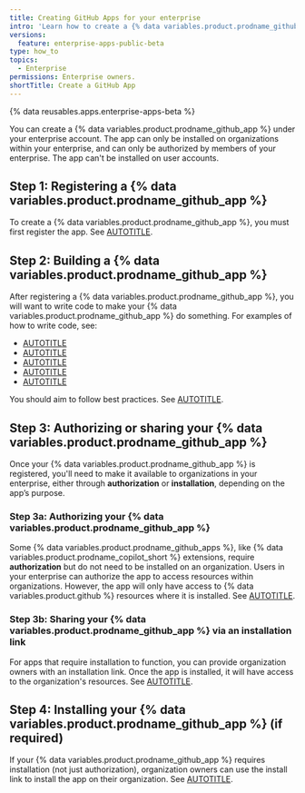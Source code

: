 ```yaml
---
title: Creating GitHub Apps for your enterprise
intro: 'Learn how to create a {% data variables.product.prodname_github_app %} for organizations within your enterprise.'
versions:
  feature: enterprise-apps-public-beta
type: how_to
topics:
  - Enterprise
permissions: Enterprise owners.
shortTitle: Create a GitHub App
---
```


{% data reusables.apps.enterprise-apps-beta %}

You can create a {% data variables.product.prodname_github_app %} under your enterprise account. The app can only be installed on organizations within your enterprise, and can only be authorized by members of your enterprise. The app can't be installed on user accounts.

## Step 1: Registering a {% data variables.product.prodname_github_app %}

To create a {% data variables.product.prodname_github_app %}, you must first register the app. See [AUTOTITLE](/apps/creating-github-apps/registering-a-github-app/registering-a-github-app).

## Step 2: Building a {% data variables.product.prodname_github_app %}

After registering a {% data variables.product.prodname_github_app %}, you will want to write code to make your {% data variables.product.prodname_github_app %} do something. For examples of how to write code, see:

* [AUTOTITLE](/apps/creating-github-apps/writing-code-for-a-github-app/quickstart)
* [AUTOTITLE](/apps/creating-github-apps/guides/building-a-github-app-that-responds-to-webhook-events)
* [AUTOTITLE](/apps/creating-github-apps/guides/building-a-login-with-github-button-with-a-github-app)
* [AUTOTITLE](/apps/creating-github-apps/guides/building-a-cli-with-a-github-app)
* [AUTOTITLE](/apps/creating-github-apps/writing-code-for-a-github-app/making-authenticated-api-requests-with-a-github-app-in-a-github-actions-workflow)

You should aim to follow best practices. See [AUTOTITLE](/apps/creating-github-apps/setting-up-a-github-app/best-practices-for-creating-a-github-app).

## Step 3: Authorizing or sharing your {% data variables.product.prodname_github_app %}

Once your {% data variables.product.prodname_github_app %} is registered, you'll need to make it available to organizations in your enterprise, either through **authorization** or **installation**, depending on the app’s purpose.

### Step 3a: Authorizing your {% data variables.product.prodname_github_app %}

Some {% data variables.product.prodname_github_apps %}, like {% data variables.product.prodname_copilot_short %} extensions, require **authorization** but do not need to be installed on an organization. Users in your enterprise can authorize the app to access resources within organizations. However, the app will only have access to {% data variables.product.github %} resources where it is installed. See [AUTOTITLE](/apps/using-github-apps/authorizing-github-apps).

### Step 3b: Sharing your {% data variables.product.prodname_github_app %} via an installation link

For apps that require installation to function, you can provide organization owners with an installation link. Once the app is installed, it will have access to the organization's resources. See [AUTOTITLE](/apps/sharing-github-apps/sharing-your-github-app#sharing-your-github-app-via-an-install-link).

## Step 4: Installing your {% data variables.product.prodname_github_app %} (if required)

If your {% data variables.product.prodname_github_app %} requires installation (not just authorization), organization owners can use the install link to install the app on their organization. See [AUTOTITLE](/apps/using-github-apps/installing-a-github-app-from-a-third-party).
